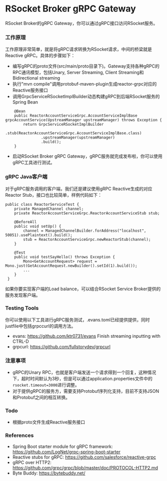 RSocket Broker gRPC Gateway
===========================
RSocket Broker的gRPC Gateway，你可以通过gRPC接口访问RSocket服务。

### 工作原理

工作原理非常简单，就是将gRPC请求转换为RSocket请求，中间的桥梁就是Reactive gRPC。具体的步骤如下：

* 编写gRPC的proto文件(src/main/proto目录下)。Gateway支持各种gRPC的RPC通讯模型，包括Unary, Server Streaming, Client Streaming和Bidirectional streaming
* 执行"mvn compile"调用protobuf-maven-plugin生成reactor-grpc对应的Reactive服务接口
* 调用GrpcServiceRSocketImplBuilder动态构建gRPC到后端RSocket服务的Spring Bean

```
    @Bean
    public ReactorAccountServiceGrpc.AccountServiceImplBase grpcAccountService(UpstreamManager upstreamManager) throws Exception {
        return GrpcServiceRSocketImplBuilder
                .stub(ReactorAccountServiceGrpc.AccountServiceImplBase.class)
                .upstreamManager(upstreamManager)
                .build();
    }
```

* 启动RSocket Broker gRPC Gateway，gRPC服务就完成发布啦，你可以使用gRPC工具进行测试。

### gRPC Java客户端
对于gRPC服务调用的客户端，我们还是建议使用gRPC Reactive生成的对应Reactor Stub，接口也比较简单，样例代码如下：

```
public class ReactorServiceTest {
    private ManagedChannel channel;
    private ReactorAccountServiceGrpc.ReactorAccountServiceStub stub;

    @BeforeAll
    public void setUp() {
        channel = ManagedChannelBuilder.forAddress("localhost", 50051).usePlaintext().build();
        stub = ReactorAccountServiceGrpc.newReactorStub(channel);
    }

    @Test
    public void testSayHello() throws Exception {
        Mono<GetAccountRequest> request = Mono.just(GetAccountRequest.newBuilder().setId(1).build());
        ...
    }
 }
```

如果你要实现客户端的Load balance，可以结合RSocket Service Broker提供的服务发现客户端。

### Testing Tools
你可以使用以下工具进行gRPC服务测试，.evans.toml已经提供提供，同时justfile中包括grpccurl的调用方法。

* evans: https://github.com/ktr0731/evans  Finish streaming inputting with CTRL-D
* grpcurl: https://github.com/fullstorydev/grpcurl

### 注意事项

* gRPC的Unary RPC，也就是客户端发送一个请求得到一个回复，这种情况下，超时时间默认为3秒，但是可以通过application.properties文件中的`rsocket.timeout=3000`进行调整。
* 对于提供gRPC的服务方，需要支持Protobuf序列化支持，目前不支持JSON和Protobuf之间的相互转换。

### Todo

* 根据proto文件生成Reactive服务接口

### References

* Spring Boot starter module for gRPC framework: https://github.com/LogNet/grpc-spring-boot-starter
* Reactive stubs for gRPC: https://github.com/salesforce/reactive-grpc
* gRPC over HTTP2: https://github.com/grpc/grpc/blob/master/doc/PROTOCOL-HTTP2.md
* Byte Buddy: https://bytebuddy.net/

